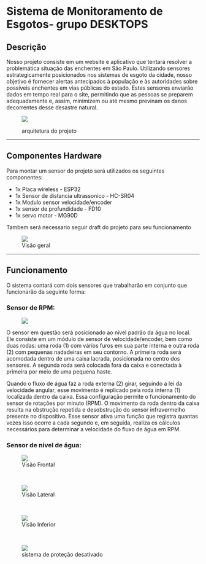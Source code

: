 <h1>Sistema de Monitoramento de Esgotos- grupo DESKTOPS</h1>
<h2>Descrição</h2>
<p>
Nosso projeto consiste em um website e aplicativo que tentará resolver  a problemática situação das enchentes em São Paulo. Utilizando sensores estrategicamente posicionados nos sistemas de esgoto da cidade, nosso objetivo é fornecer alertas antecipados à população e às autoridades sobre possíveis enchentes em vias públicas do estado. Estes sensores enviarão dados em tempo real para o site, permitindo que as pessoas se preparem adequadamente e, assim, minimizem ou até mesmo previnam os danos decorrentes desse desastre natural.
</p>
<figure>
  <img src="https://github.com/Gab0502/edge_sprint3/assets/104799843/df1e726d-8135-4853-bd1d-e83d667061fa">

  
  <figurecaption>arquitetura do projeto</figurecaption>
</figure>

<hr>

<h2>Componentes Hardware</h2>
<p>Para montar um sensor do projeto será utilizados os seguintes componentes:</p>
<nav>
  <ul>
    <li>1x Placa wireless - ESP32</li>
    <li>1x Sensor de distancia ultrassonico - HC-SR04</li>
    <li>1x Modulo sensor velocidade/encoder</li>
    <li>1x sensor de profundidade - FD10</li>
    <li>1x servo motor - MG90D</li>
  </ul>
</nav>
<p>Tambem será necessario seguir draft do projeto para seu funcionamento</p>
<figure>
  <img src="https://github.com/Gab0502/edge_sprint3/assets/104799843/3f0ec246-d85b-4e4e-b81e-60fd4d5fadbb">
  <br>
  <figurecaption>Visão geral</figurecaption>
</figure>

<hr>
<h2>Funcionamento</h2>
<p>O sistema contará com dois sensores que trabalharão em conjunto que funcionarão da seguinte forma: </p>

<h3>Sensor de RPM:</h3>

<figure>
  <img src="https://github.com/Gab0502/edge_sprint3/assets/104799843/7c10db10-bc08-45c7-89f2-857d5c24936c">
  <br>
</figure>
<p>O sensor em questão será posicionado ao nível padrão da água no local. Ele consiste em um módulo de sensor de velocidade/encoder, bem como duas rodas: uma roda (1) com vários furos em sua parte interna e outra roda (2) com pequenas nadadeiras em seu contorno. A primeira roda será acomodada dentro de uma caixa lacrada, posicionada no centro dos sensores. A segunda roda será colocada fora da caixa e conectada à primeira por meio de uma pequena haste.

Quando o fluxo de água faz a roda externa (2) girar, seguindo a lei da velocidade angular, esse movimento é replicado pela roda interna (1) localizada dentro da caixa. Essa configuração permite o funcionamento do sensor de rotações por minuto (RPM). O movimento da roda dentro da caixa resulta na obstrução repetida e desobstrução do sensor infravermelho presente no dispositivo. Esse sensor ativa uma função que registra quantas vezes isso ocorre a cada segundo e, em seguida, realiza os cálculos necessários para determinar a velocidade do fluxo de água em RPM.</p>

<h3>Sensor de nivel de água:</h3>

<figure>
  <img src="https://github.com/Gab0502/edge_sprint3/assets/104799843/4b0e6d3d-03e6-4e20-80e3-038d86b4fe42">
  <br>
  <figurecaption>Visão Frontal</figurecaption>
</figure>
<br>
<figure>
  <img src="https://github.com/Gab0502/edge_sprint3/assets/104799843/359dfcc7-4231-478b-b9ea-1b69758fd8cf">
  <br>
  <figurecaption>Visão Lateral</figurecaption>
</figure>
<br>
<figure>
  <img src="https://github.com/Gab0502/edge_sprint3/assets/104799843/084320a0-9382-4d3a-9a19-b3fc5b402a77">
  <br>
  <figurecaption>Visão Inferior</figurecaption>
</figure>
<br>
<figure>
  <img src="https://github.com/Gab0502/edge_sprint3/assets/104799843/c45569b3-bbfa-45e7-bdaf-72920b2e5c83">
  <br>
  <figurecaption>sistema de proteção desativado</figurecaption>
</figure>
